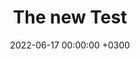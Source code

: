 ---
layout: post
title: The new Test
date: 2022-06-17 00:00:00 +0300
description: Nothing here....but tests. # Add post description (optional)
img: software.jpg # Add image post (optional)
tags: [Tests, Blogs] # add tag
---